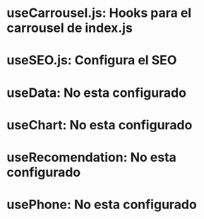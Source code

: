 # useCarrousel.js: Hooks para el carrousel de index.js

# useSEO.js: Configura el SEO

# useData: No esta configurado

# useChart: No esta configurado

# useRecomendation: No esta configurado

# usePhone: No esta configurado